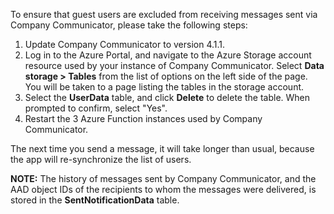 To ensure that guest users are excluded from receiving messages sent via Company Communicator, please take the following steps:
1. Update Company Communicator to version 4.1.1.
2. Log in to the Azure Portal, and navigate to the Azure Storage account resource used by your instance of Company Communicator. Select **Data storage > Tables** from the list of options on the left side of the page. You will be taken to a page listing the tables in the storage account.
3. Select the **UserData** table, and click **Delete** to delete the table. When prompted to confirm, select "Yes".
4. Restart the 3 Azure Function instances used by Company Communicator.

The next time you send a message, it will take longer than usual, because the app will re-synchronize the list of users.

**NOTE:** The history of messages sent by Company Communicator, and the AAD object IDs of the recipients to whom the messages were delivered, is stored in the **SentNotificationData** table.